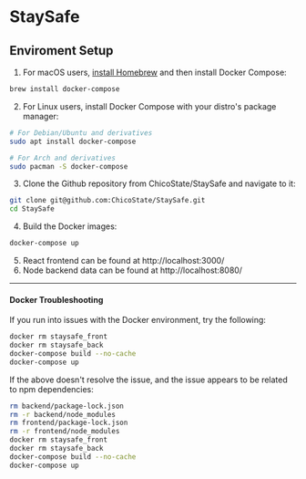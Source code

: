 # StaySafe


## Enviroment Setup
1. For macOS users, [install Homebrew](https://brew.sh/) and then install Docker Compose:
```bash
brew install docker-compose
```
2. For Linux users, install Docker Compose with your distro's package manager:
```bash
# For Debian/Ubuntu and derivatives
sudo apt install docker-compose

# For Arch and derivatives
sudo pacman -S docker-compose
```
3. Clone the Github repository from ChicoState/StaySafe and navigate to it:
```bash
git clone git@github.com:ChicoState/StaySafe.git
cd StaySafe
```
4. Build the Docker images:
```bash
docker-compose up
```
5. React frontend can be found at http://localhost:3000/
6. Node backend data can be found at http://localhost:8080/
___

#### Docker Troubleshooting

If you run into issues with the Docker environment, try the following:

```bash
docker rm staysafe_front
docker rm staysafe_back
docker-compose build --no-cache
docker-compose up
```

If the above doesn't resolve the issue, and the issue appears to be related to npm dependencies:

```bash
rm backend/package-lock.json
rm -r backend/node_modules
rm frontend/package-lock.json
rm -r frontend/node_modules
docker rm staysafe_front
docker rm staysafe_back
docker-compose build --no-cache
docker-compose up
```

